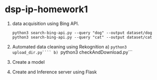 # dsp-ip-homework1
1) data acquisition using Bing API.
   ```
   python3 search-bing-api.py --query "dog" --output dataset/dog
   python3 search-bing-api.py --query "cat" --output dataset/cat
   ```

2) Automated data cleaning using Rekognition
   a) ```python3 upload_dir.py````
   b) ```python3 checkAndDownload.py```
   
3) Create a model 


4) Create and Inference server using Flask
